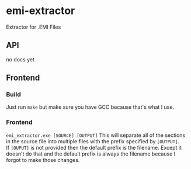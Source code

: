 # emi-extractor
Extractor for .EMI Files

## API
no docs yet

## Frontend

### Build
Just run `make` but make sure you have GCC because that's what I use.

### Frontend
`emi_extractor.exe [SOURCE] [OUTPUT]`
This will separate all of the sections in the source file into multiple files with the prefix specified by `[OUTPUT]`.  
If `[OUPUT]` is not provided then the default prefix is the filename. Except it doesn't do that and the default prefix
is always the filename because I forgot to make those changes.
